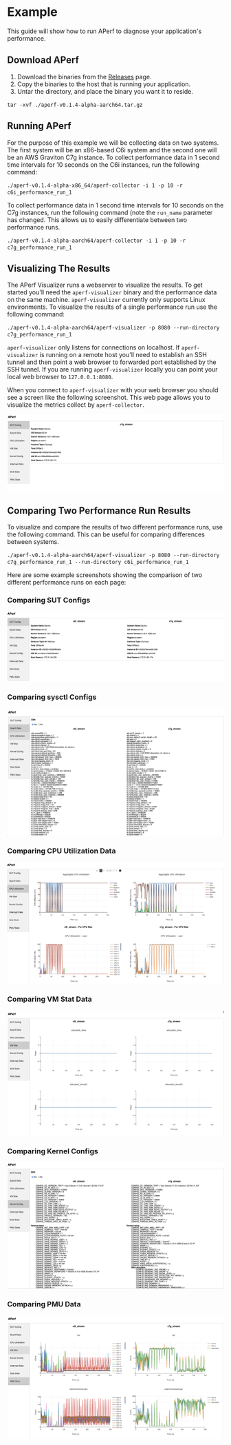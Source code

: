 # Example
This guide will show how to run APerf to diagnose your application's performance.

## Download APerf
1. Download the binaries from the [Releases](https://github.com/aws/APerf/releases) page.
2. Copy the binaries to the host that is running your application.
3. Untar the directory, and place the binary you want it to reside.
```
tar -xvf ./aperf-v0.1.4-alpha-aarch64.tar.gz
```

## Running APerf
For the purpose of this example we will be collecting data on two systems. The first system will be an x86-based C6i system and the second one will be an AWS Graviton C7g instance. To collect performance data in 1 second time intervals for 10 seconds on the C6i instances, run the following command:

```
./aperf-v0.1.4-alpha-x86_64/aperf-collector -i 1 -p 10 -r c6i_performance_run_1
```

To collect performance data in 1 second time intervals for 10 seconds on the C7g instances, run the following command (note the `run_name` parameter has changed. This allows us to easily differentiate between two performance runs.

```
./aperf-v0.1.4-alpha-aarch64/aperf-collector -i 1 -p 10 -r c7g_performance_run_1
```

## Visualizing The Results
The APerf Visualizer runs a webserver to visualize the results. To get started you'll need the `aperf-visualizer` binary and the performance data on the same machine. `aperf-visualizer` currently only supports Linux environments. To visualize the results of a single performance run use the following command:

```
./aperf-v0.1.4-alpha-aarch64/aperf-visualizer -p 8080 --run-directory c7g_performance_run_1
```

`aperf-visualizer` only listens for connections on localhost. If `aperf-visualizer` is running on a remote host you'll need to establish an SSH tunnel and then point a web browser to forwarded port established by the SSH tunnel. If you are running `aperf-visualizer` locally you can point your local web browser to  `127.0.0.1:8080`.

When you connect to `aperf-visualizer` with your web browser you should see a screen like the following screenshot. This web page allows you to visualize the metrics collect by `aperf-collector`.

![Single Run Results](images/single_run_homepage.png "Single Run Results")

## Comparing Two Performance Run Results
To visualize and compare the results of two different performance runs, use the following command. This can be useful for comparing differences between systems.

```
./aperf-v0.1.4-alpha-aarch64/aperf-visualizer -p 8080 --run-directory c7g_performance_run_1 --run-directory c6i_performance_run_1
```
Here are some example screenshots showing the comparison of two different performance runs on each page:

### Comparing SUT Configs
![Compare SUT Config](images/sut_config_compare.png "Comparing SUT Config")
### Comparing sysctl Configs
![Compare sysctl Data](images/sysctl_data_compare.png "Comparing sysctl Data")
### Comparing CPU Utilization Data 
![Compare CPU Data](images/cpu_util_compare.png "Comparing SUT Config")
### Comparing VM Stat Data 
![Compare VM Stat Data](images/vm_stat_compare.png "Comparing VM Stat Config")
### Comparing Kernel Configs
![Compare Kernel Configs](images/kernel_config_compare.png "Comparing Kernel Connfigs")
### Comparing PMU Data
![Compare PMU Data](images/pmu_stat_compare.png "Comparing PMU Data")
